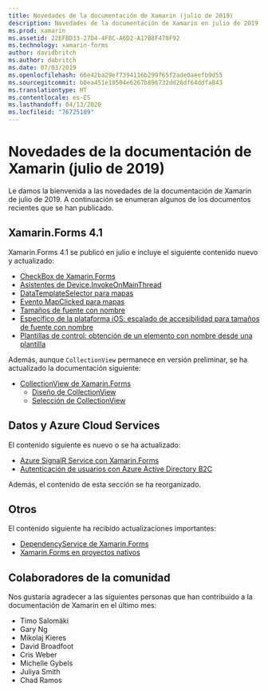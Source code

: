 ```yaml
---
title: Novedades de la documentación de Xamarin (julio de 2019)
description: Novedades de la documentación de Xamarin en julio de 2019.
ms.prod: xamarin
ms.assetid: 22EFBD33-27D4-4F8C-A6D2-A17B8F470F92
ms.technology: xamarin-forms
author: davidbritch
ms.author: dabritch
ms.date: 07/03/2019
ms.openlocfilehash: 66e42ba29ef7394116b299f65f2ade0aeefb9d55
ms.sourcegitcommit: b0ea451e18504e6267b896732dd26df64ddfa843
ms.translationtype: HT
ms.contentlocale: es-ES
ms.lasthandoff: 04/13/2020
ms.locfileid: "76725109"
---
```

# <a name="xamarin-docs-whats-new-july-2019"></a>Novedades de la documentación de Xamarin (julio de 2019)

Le damos la bienvenida a las novedades de la documentación de Xamarin de julio de 2019. A continuación se enumeran algunos de los documentos recientes que se han publicado.

## <a name="xamarinforms-41"></a>Xamarin.Forms 4.1

Xamarin.Forms 4.1 se publicó en julio e incluye el siguiente contenido nuevo y actualizado:

- [CheckBox de Xamarin.Forms](~/xamarin-forms/user-interface/checkbox.md)
- [Asistentes de Device.InvokeOnMainThread](~/xamarin-forms/platform/device.md#interact-with-the-ui-from-background-threads)
- [DataTemplateSelector para mapas](~/xamarin-forms/user-interface/map/pins.md#choose-item-appearance-at-runtime)
- [Evento MapClicked para mapas](~/xamarin-forms/user-interface/map/map.md#map-clicks)
- [Tamaños de fuente con nombre](~/xamarin-forms/user-interface/text/fonts.md#named-font-sizes)
- [Específico de la plataforma iOS: escalado de accesibilidad para tamaños de fuente con nombre](~/xamarin-forms/platform/ios/named-font-size-scaling.md)
- [Plantillas de control: obtención de un elemento con nombre desde una plantilla](~/xamarin-forms/app-fundamentals/templates/control-template.md#get-a-named-element-from-a-template)

Además, aunque `CollectionView` permanece en versión preliminar, se ha actualizado la documentación siguiente:

- [CollectionView de Xamarin.Forms](~/xamarin-forms/user-interface/collectionview/index.md)
  - [Diseño de CollectionView](~/xamarin-forms/user-interface/collectionview/layout.md)
  - [Selección de CollectionView](~/xamarin-forms/user-interface/collectionview/selection.md)

## <a name="data--azure-cloud-services"></a>Datos y Azure Cloud Services

El contenido siguiente es nuevo o se ha actualizado:

- [Azure SignalR Service con Xamarin.Forms](https://docs.microsoft.com/xamarin/xamarin-forms/data-cloud/serverless/azure-signalr)
- [Autenticación de usuarios con Azure Active Directory B2C](~/xamarin-forms/data-cloud/authentication/azure-ad-b2c.md)

Además, el contenido de esta sección se ha reorganizado.

## <a name="other"></a>Otros

El contenido siguiente ha recibido actualizaciones importantes:

- [DependencyService de Xamarin.Forms](https://docs.microsoft.com/xamarin/xamarin-forms/app-fundamentals/dependency-service/)
- [Xamarin.Forms en proyectos nativos](https://docs.microsoft.com/xamarin/xamarin-forms/platform/native-forms)

## <a name="community-contributors"></a>Colaboradores de la comunidad

Nos gustaría agradecer a las siguientes personas que han contribuido a la documentación de Xamarin en el último mes:

- Timo Salomäki
- Gary Ng
- Mikolaj Kieres
- David Broadfoot
- Cris Weber
- Michelle Gybels
- Juliya Smith
- Chad Ramos
